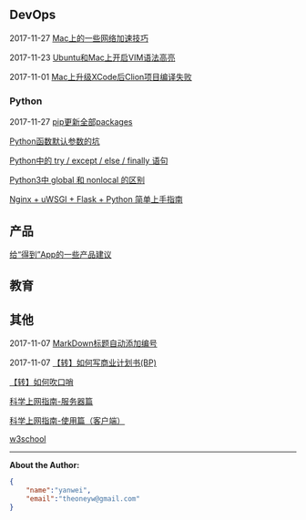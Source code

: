## DevOps

2017-11-27 [Mac上的一些网络加速技巧](devops/mac-network-speedup.md)

2017-11-23 [Ubuntu和Mac上开启VIM语法高亮](devops/vim-syntax-highlight.md)

2017-11-01 [Mac上升级XCode后Clion项目编译失败](devops/clion-compile-error-on-mac.md)

### Python

2017-11-27 [pip更新全部packages](devops/python/pip-upgrade-all.md)

[Python函数默认参数的坑](devops/python/function-default-argument.md)

[Python中的 try / except / else / finally 语句](devops/python/try-except-else-finally.md)

[Python3中 global 和 nonlocal 的区别](devops/python/global-nonlocal.md)

[Nginx + uWSGI + Flask + Python 简单上手指南](devops/python/nginx-uwsgi-flask-python.md)

## 产品

[给“得到”App的一些产品建议](product/advice-for-dedao-app.md)

<!--Todo：[App账号体系设计和注册登录流程](product/app-account-register-login.md)-->

## 教育

<!--
[少儿英语教材研究]()
-->

## 其他

2017-11-07 [MarkDown标题自动添加编号](misc/markdown-auto-number-title.md)

2017-11-07 [【转】如何写商业计划书(BP)](misc/how-to-write-bp.md)

[【转】如何吹口哨](misc/how-to-whistle.md)

[科学上网指南-服务器篇](shadowsocks/shadowsocks-server.md)

[科学上网指南-使用篇（客户端）](shadowsocks/shadowsocks-client.md)

[w3school](html/w3school.html)

<!--
[一个纯软件开发者的硬件之路](product/software-to-hardware.md)
[2017年阅读清单](education/books-2017.md)
[适合小团队的产品管理和研发流程]()
[几款背单词App的比较](education/vocabulary-apps.md)
[Python学习笔记 系列]()
[程序员眼中的Scratch]()
[程序员家长如何教小朋友用Scratch学编程]()
[中国诗词大会抢答模式的策略分析]()
[最近2年的工作总结]()
-->

<hr>

**About the Author:**

```json
{
    "name":"yanwei",
    "email":"theoneyw@gmail.com"
}
```
